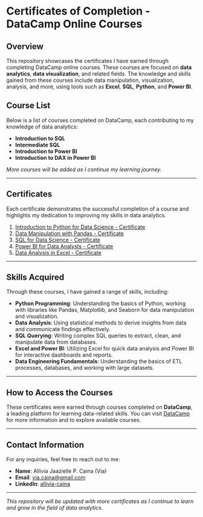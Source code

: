 # Certificates of Completion - DataCamp Online Courses
## Overview

This repository showcases the certificates I have earned through completing DataCamp online courses. These courses are focused on **data analytics**, **data visualization**, and related fields. The knowledge and skills gained from these courses include data manipulation, visualization, analysis, and more, using tools such as **Excel**, **SQL**, **Python**, and **Power BI**.

## Course List

Below is a list of courses completed on DataCamp, each contributing to my knowledge of data analytics:

- **Introduction to SQL**
- **Intermediate SQL**
- **Introduction to Power BI**
- **Introduction to DAX in Power BI**

*More courses will be added as I continue my learning journey.*

---

## Certificates

Each certificate demonstrates the successful completion of a course and highlights my dedication to improving my skills in data analytics.

1. [Introduction to Python for Data Science - Certificate](link_to_certificate)
2. [Data Manipulation with Pandas - Certificate](link_to_certificate)
3. [SQL for Data Science - Certificate](link_to_certificate)
4. [Power BI for Data Analysts - Certificate](link_to_certificate)
5. [Data Analysis in Excel - Certificate](link_to_certificate)

---

## Skills Acquired

Through these courses, I have gained a range of skills, including:

- **Python Programming**: Understanding the basics of Python, working with libraries like Pandas, Matplotlib, and Seaborn for data manipulation and visualization.
- **Data Analysis**: Using statistical methods to derive insights from data and communicate findings effectively.
- **SQL Querying**: Writing complex SQL queries to extract, clean, and manipulate data from databases.
- **Excel and Power BI**: Utilizing Excel for quick data analysis and Power BI for interactive dashboards and reports.
- **Data Engineering Fundamentals**: Understanding the basics of ETL processes, databases, and working with large datasets.

---

## How to Access the Courses

These certificates were earned through courses completed on **DataCamp**, a leading platform for learning data-related skills. You can visit [DataCamp](https://www.datacamp.com) for more information and to explore available courses.

---

## Contact Information

For any inquiries, feel free to reach out to me:

- **Name**: Allivia Jaazielle P. Caina (Via)
- **Email**: via.caina@gmail.com
- **LinkedIn**: [allivia-caina](https://www.linkedin.com/in/allivia-caina/)

---

*This repository will be updated with more certificates as I continue to learn and grow in the field of data analytics.*
